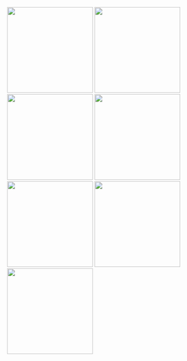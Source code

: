 <img src="https://user-images.githubusercontent.com/35677260/71942613-5f5c0680-31f0-11ea-8051-569166306031.jpg" width="200">
<img src="https://user-images.githubusercontent.com/35677260/71942617-63882400-31f0-11ea-88cd-9e653439e247.jpg" width="200">
<img src="https://user-images.githubusercontent.com/35677260/71942626-68e56e80-31f0-11ea-954e-be5904789e47.jpg" width="200">
<img src="https://user-images.githubusercontent.com/35677260/71942632-6e42b900-31f0-11ea-859e-87ab9cc26c42.jpg" width="200">
<img src="https://user-images.githubusercontent.com/35677260/71942637-726ed680-31f0-11ea-915c-5ff198a62ff8.jpg" width="200">
<img src="https://user-images.githubusercontent.com/35677260/71942641-769af400-31f0-11ea-94d8-6ded5bfc4a5d.jpg" width="200">
<img src="https://user-images.githubusercontent.com/35677260/71942642-7864b780-31f0-11ea-95f8-e5e0f1416e52.jpg" width="200">
